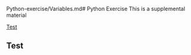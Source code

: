 Python-exercise/Variables.md# Python Exercise
This is a supplemental material

[Test](https://github.com/d-khan/Python-exercise/blob/main/Variables.md)

## Test
```{include} https://github.com/d-khan/Python-exercise/blob/main/Variables.md
```

